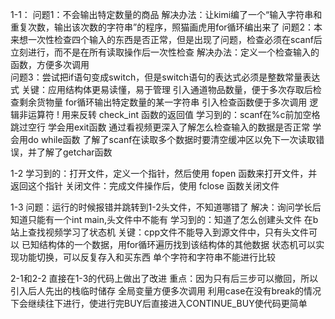 1-1：
问题1：不会输出特定数量的商品     解决办法：让kimi编了一个“输入字符串和重复次数，输出该次数的字符串”的程序，照猫画虎用for循环编出来了
问题2：本来想一次性检查四个输入的东西是否正常，但是出现了问题，检查必须在scanf后立刻进行，而不是在所有读取操作后一次性检查     解决办法：定义一个检查输入的函数，方便多次调用   
问题3：尝试把if语句变成switch，但是switch语句的表达式必须是整数常量表达式
关键：应用结构体更易读懂，易于管理
      引入通道物品数量，便于多次存取后检查剩余货物量
      for循环输出特定数量的某一字符串
      引入检查函数便于多次调用
      逻辑非运算符 ! 用来反转 check_int 函数的返回值
学习到的：scanf在%c前加空格跳过空行
          学会用exit函数
          通过看视频更深入了解怎么检查输入的数据是否正常
          学会用do while函数
          了解了scanf在读取多个数据时要清空缓冲区以免下一次读取错误，并了解了getchar函数

1-2
学习到的：打开文件，定义一个指针，然后使用 fopen 函数来打开文件，并返回这个指针
          关闭文件：完成文件操作后，使用 fclose 函数关闭文件

1-3
问题：运行的时候报错并跳转到1-2头文件，不知道哪错了    解决：询问学长后知道只能有一个int main,头文件中不能有
学习到的：知道了怎么创建头文件
          在b站上查找视频学习了状态机
关键：cpp文件不能导入到源文件中，只有头文件可以
      已知结构体的一个数据，用for循环遍历找到该结构体的其他数据
      状态机可以实现功能切换，可以反复存入和买东西
      单个字符和字符串不能进行比较

2-1和2-2
直接在1-3的代码上做出了改进
重点：因为只有后三步可以撤回，所以引入后人先出的栈临时储存
      全局变量方便多次调用
      利用case在没有break的情况下会继续往下进行，使进行完BUY后直接进入CONTINUE_BUY使代码更简单
